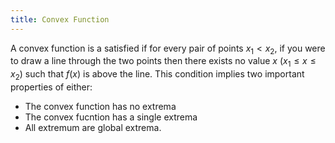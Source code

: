 ```yaml
---
title: Convex Function
---
```


A convex function is a satisfied if for every pair of points $x_1 < x_2$, if you were to draw a line through the two points then there exists no value $x$ ($x_1 \le x \le x_2$) such that $f(x)$ is above the line. This condition implies two important properties of either:

* The convex function has no extrema
* The convex fucntion has a single extrema
* All extremum are global extrema.